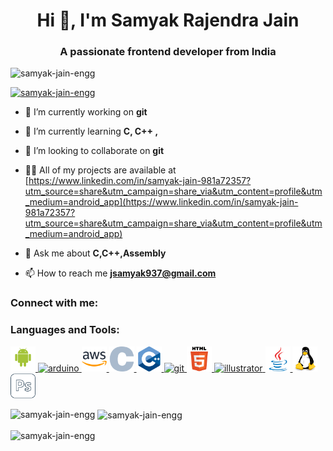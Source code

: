 <h1 align="center">Hi 👋, I'm Samyak Rajendra Jain</h1>
<h3 align="center">A passionate frontend developer from India</h3>

<p align="left"> <img src="https://komarev.com/ghpvc/?username=samyak-jain-engg&label=Profile%20views&color=0e75b6&style=flat" alt="samyak-jain-engg" /> </p>

<p align="left"> <a href="https://github.com/ryo-ma/github-profile-trophy"><img src="https://github-profile-trophy.vercel.app/?username=samyak-jain-engg" alt="samyak-jain-engg" /></a> </p>

- 🔭 I’m currently working on **git**

- 🌱 I’m currently learning **C, C++ ,**

- 👯 I’m looking to collaborate on **git**

- 👨‍💻 All of my projects are available at [https://www.linkedin.com/in/samyak-jain-981a72357?utm_source=share&utm_campaign=share_via&utm_content=profile&utm_medium=android_app](https://www.linkedin.com/in/samyak-jain-981a72357?utm_source=share&utm_campaign=share_via&utm_content=profile&utm_medium=android_app)

- 💬 Ask me about **C,C++,Assembly**

- 📫 How to reach me **jsamyak937@gmail.com**

<h3 align="left">Connect with me:</h3>
<p align="left">
</p>

<h3 align="left">Languages and Tools:</h3>
<p align="left"> <a href="https://developer.android.com" target="_blank" rel="noreferrer"> <img src="https://raw.githubusercontent.com/devicons/devicon/master/icons/android/android-original-wordmark.svg" alt="android" width="40" height="40"/> </a> <a href="https://www.arduino.cc/" target="_blank" rel="noreferrer"> <img src="https://cdn.worldvectorlogo.com/logos/arduino-1.svg" alt="arduino" width="40" height="40"/> </a> <a href="https://aws.amazon.com" target="_blank" rel="noreferrer"> <img src="https://raw.githubusercontent.com/devicons/devicon/master/icons/amazonwebservices/amazonwebservices-original-wordmark.svg" alt="aws" width="40" height="40"/> </a> <a href="https://www.cprogramming.com/" target="_blank" rel="noreferrer"> <img src="https://raw.githubusercontent.com/devicons/devicon/master/icons/c/c-original.svg" alt="c" width="40" height="40"/> </a> <a href="https://www.w3schools.com/cpp/" target="_blank" rel="noreferrer"> <img src="https://raw.githubusercontent.com/devicons/devicon/master/icons/cplusplus/cplusplus-original.svg" alt="cplusplus" width="40" height="40"/> </a> <a href="https://git-scm.com/" target="_blank" rel="noreferrer"> <img src="https://www.vectorlogo.zone/logos/git-scm/git-scm-icon.svg" alt="git" width="40" height="40"/> </a> <a href="https://www.w3.org/html/" target="_blank" rel="noreferrer"> <img src="https://raw.githubusercontent.com/devicons/devicon/master/icons/html5/html5-original-wordmark.svg" alt="html5" width="40" height="40"/> </a> <a href="https://www.adobe.com/in/products/illustrator.html" target="_blank" rel="noreferrer"> <img src="https://www.vectorlogo.zone/logos/adobe_illustrator/adobe_illustrator-icon.svg" alt="illustrator" width="40" height="40"/> </a> <a href="https://www.java.com" target="_blank" rel="noreferrer"> <img src="https://raw.githubusercontent.com/devicons/devicon/master/icons/java/java-original.svg" alt="java" width="40" height="40"/> </a> <a href="https://www.linux.org/" target="_blank" rel="noreferrer"> <img src="https://raw.githubusercontent.com/devicons/devicon/master/icons/linux/linux-original.svg" alt="linux" width="40" height="40"/> </a> <a href="https://www.photoshop.com/en" target="_blank" rel="noreferrer"> <img src="https://raw.githubusercontent.com/devicons/devicon/master/icons/photoshop/photoshop-line.svg" alt="photoshop" width="40" height="40"/> </a> </p>

<p><img align="left" src="https://github-readme-stats.vercel.app/api/top-langs?username=samyak-jain-engg&show_icons=true&locale=en&layout=compact" alt="samyak-jain-engg" /></p>

<p>&nbsp;<img align="center" src="https://github-readme-stats.vercel.app/api?username=samyak-jain-engg&show_icons=true&locale=en" alt="samyak-jain-engg" /></p>

<p><img align="center" src="https://github-readme-streak-stats.herokuapp.com/?user=samyak-jain-engg&" alt="samyak-jain-engg" /></p>

